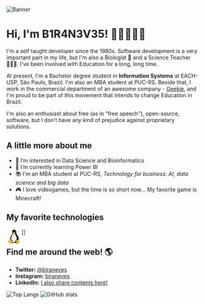 ![Banner](http://professorbira.com/images/ubirajara-neves.png)

# Hi, I'm B1R4N3V35! 🖖🏻👨🏻‍💻

I'm a self taught developer since the 1980s. Software development is a very important part in my life, but I'm also a Biologist 🧬 and a Science Teacher 👨🏻‍🏫. I've been involved with Education for a long, long time.

At present, I'm a Bachelor degree student in **Information Systems** at EACH-USP, São Paulo, Brazil. I'm also an MBA student at PUC-RS. Beside that, I work in the commercial department of an awesome company - [Geekie](https://geekie.com.br), and I'm proud to be part of this movement that intends to change Education in Brazil.

I'm also an enthusiast about free (as in "free speech"), open-source, software, but I don't have any kind of prejudice against proprietary solutions.

## A little more about me

- 👀 I’m interested in Data Science and Bioinformatics
- 🌱 I’m currently learning Power BI
- 📚 I'm an MBA student at PUC-RS, *Technology for business: AI, data science and big data*
- 🎮 I love videogames, but the time is so short now... My favorite game is Minecraft!

## My favorite technologies

[<img align="left" alt="Linux" width="40px" src="https://raw.githubusercontent.com/github/explore/80688e429a7d4ef2fca1e82350fe8e3517d3494d/topics/linux/linux.png" />]

## Find me around the web! 🌎

- **Twitter:** [@biraneves](https://twitter.com/biraneves)
- **Instagram:** [biraneves](https://instagram.com/biraneves)
- **LinkedIn:** [I also share contents here!](https://www.linkedin.com/in/ubirajara-neves/)


![Top Langs](https://github-readme-stats.vercel.app/api/top-langs/?username=B1R4N3V35&theme=vue)
![GitHub stats](https://github-readme-stats.vercel.app/api?username=B1R4N3V35&show_icons=true&theme=vue)

